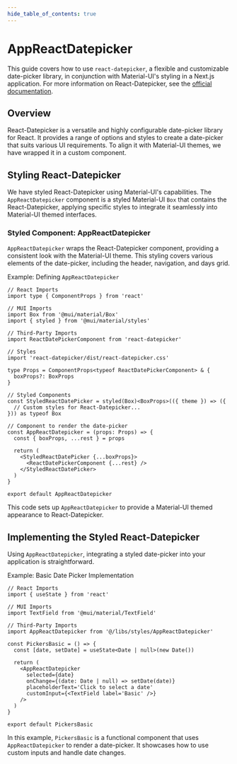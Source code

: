 ```yaml
---
hide_table_of_contents: true
---
```


# AppReactDatepicker

This guide covers how to use `react-datepicker`, a flexible and customizable date-picker library, in conjunction with Material-UI's styling in a Next.js application. For more information on React-Datepicker, see the [official documentation](https://reactdatepicker.com/).

## Overview

React-Datepicker is a versatile and highly configurable date-picker library for React. It provides a range of options and styles to create a date-picker that suits various UI requirements. To align it with Material-UI themes, we have wrapped it in a custom component.

## Styling React-Datepicker

We have styled React-Datepicker using Material-UI's capabilities. The `AppReactDatepicker` component is a styled Material-UI `Box` that contains the React-Datepicker, applying specific styles to integrate it seamlessly into Material-UI themed interfaces.

### Styled Component: AppReactDatepicker

`AppReactDatepicker` wraps the React-Datepicker component, providing a consistent look with the Material-UI theme. This styling covers various elements of the date-picker, including the header, navigation, and days grid.

Example: Defining `AppReactDatepicker`

```tsx
// React Imports
import type { ComponentProps } from 'react'

// MUI Imports
import Box from '@mui/material/Box'
import { styled } from '@mui/material/styles'

// Third-Party Imports
import ReactDatePickerComponent from 'react-datepicker'

// Styles
import 'react-datepicker/dist/react-datepicker.css'

type Props = ComponentProps<typeof ReactDatePickerComponent> & {
  boxProps?: BoxProps
}

// Styled Components
const StyledReactDatePicker = styled(Box)<BoxProps>(({ theme }) => ({
  // Custom styles for React-Datepicker...
})) as typeof Box

// Component to render the date-picker
const AppReactDatepicker = (props: Props) => {
  const { boxProps, ...rest } = props

  return (
    <StyledReactDatePicker {...boxProps}>
      <ReactDatePickerComponent {...rest} />
    </StyledReactDatePicker>
  )
}

export default AppReactDatepicker
```

This code sets up `AppReactDatepicker` to provide a Material-UI themed appearance to React-Datepicker.

## Implementing the Styled React-Datepicker

Using `AppReactDatepicker`, integrating a styled date-picker into your application is straightforward.

Example: Basic Date Picker Implementation

```tsx
// React Imports
import { useState } from 'react'

// MUI Imports
import TextField from '@mui/material/TextField'

// Third-Party Imports
import AppReactDatepicker from '@/libs/styles/AppReactDatepicker'

const PickersBasic = () => {
  const [date, setDate] = useState<Date | null>(new Date())

  return (
    <AppReactDatepicker
      selected={date}
      onChange={(date: Date | null) => setDate(date)}
      placeholderText='Click to select a date'
      customInput={<TextField label='Basic' />}
    />
  )
}

export default PickersBasic
```

In this example, `PickersBasic` is a functional component that uses `AppReactDatepicker` to render a date-picker. It showcases how to use custom inputs and handle date changes.
